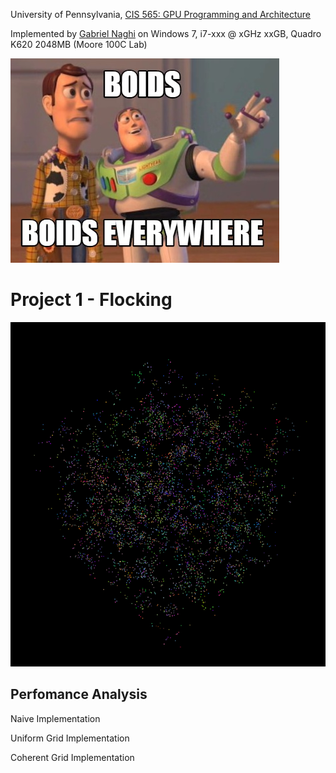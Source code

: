 University of Pennsylvania, [CIS 565: GPU Programming and Architecture](http://www.seas.upenn.edu/~cis565/)

Implemented by [Gabriel Naghi](https://www.linkedin.com/in/gabriel-naghi-78ab4738) on Windows 7, i7-xxx @ xGHz xxGB, Quadro K620 2048MB (Moore 100C Lab)

![](images/boids_meme.jpg)

Project 1 - Flocking
=====================

![](images/simulation.png)



Perfomance Analysis
----------------------

Naive Implementation



Uniform Grid Implementation



Coherent Grid Implementation

